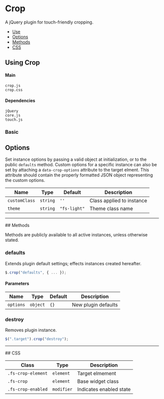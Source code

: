 # Crop

A jQuery plugin for touch-friendly cropping.

<!-- HEADER END -->

<!-- NAV START -->

* [Use](#use)
* [Options](#options)
* [Methods](#methods)
* [CSS](#css)

<!-- NAV END -->

<!-- DEMO BUTTON -->

## <a name="use"></a> Using Crop


#### Main

```markup
crop.js
crop.css
```


#### Dependencies

```markup
jQuery
core.js
touch.js
```

### Basic



## <a name="options"></a> Options

Set instance options by passing a valid object at initialization, or to the public `defaults` method. Custom options for a specific instance can also be set by attaching a `data-crop-options` attribute to the target elment. This attribute should contain the properly formatted JSON object representing the custom options.

| Name | Type | Default | Description |
| --- | --- | --- | --- |
| `customClass` | `string` | `''` | Class applied to instance |
| `theme` | `string` | `"fs-light"` | Theme class name |

<hr>
## <a name="methods"></a> Methods

Methods are publicly available to all active instances, unless otherwise stated.

### defaults

Extends plugin default settings; effects instances created hereafter.

```javascript
$.crop("defaults", { ... });
```

#### Parameters

| Name | Type | Default | Description |
| --- | --- | --- | --- |
| `options` | `object` | `{}` | New plugin defaults |

### destroy

Removes plugin instance.

```javascript
$(".target").crop("destroy");
```

<hr>
## <a name="css"></a> CSS

| Class | Type | Description |
| --- | --- | --- |
| `.fs-crop-element` | `element` | Target elmement |
| `.fs-crop` | `element` | Base widget class |
| `.fs-crop-enabled` | `modifier` | Indicates enabled state |

